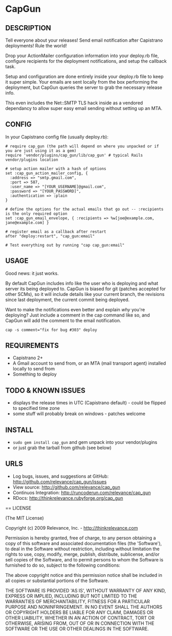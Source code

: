 # CapGun
  
## DESCRIPTION

Tell everyone about your releases!  Send email notification after Capistrano deployments!  Rule the world!

Drop your ActionMailer configuration information into your deploy.rb file, configure recipients for the deployment notifications, and setup the callback task.

Setup and configuration are done entirely inside your deploy.rb file to keep it super simple.  Your emails are sent locally from the box performing the deployment, but CapGun queries the server to grab the necessary release info.

This even includes the Net::SMTP TLS hack inside as a vendored dependancy to allow super easy email sending without setting up an MTA.

## CONFIG

In your Capistrano config file (usually deploy.rb):

    # require cap_gun (the path will depend on where you unpacked or if you are just using it as a gem)
    require 'vendor/plugins/cap_gun/lib/cap_gun' # typical Rails vendor/plugins location
    
    # setup action mailer with a hash of options
    set :cap_gun_action_mailer_config, {
      :address => "smtp.gmail.com",
      :port => 587,
      :user_name => "[YOUR_USERNAME]@gmail.com",
      :password => "[YOUR_PASSWORD]",
      :authentication => :plain 
    }

    # define the options for the actual emails that go out -- :recipients is the only required option
    set :cap_gun_email_envelope, { :recipients => %w[joe@example.com, jane@example.com] }
    
    # register email as a callback after restart
    after "deploy:restart", "cap_gun:email"
    
    # Test everything out by running "cap cap_gun:email"

## USAGE

Good news: it just works.  

By default CapGun includes info like the user who is deploying and what server its being deployed to.  CapGun is biased for git (patches accepted for other SCMs), so it will include details like your current branch, the revisions since last deployment, the current commit being deployed.

Want to make the notifications even better and explain _why_ you're deploying?
Just include a comment in the cap command like so, and CapGun will add the comment to the email notification.

    cap -s comment="fix for bug #303" deploy

## REQUIREMENTS

* Capistrano 2+
* A Gmail account to send from, or an MTA (mail transport agent) installed locally to send from
* Something to deploy

## TODO & KNOWN ISSUES

* displays the release times in UTC (Capistrano default) - could be flipped to specified time zone
* some stuff will probably break on windows - patches welcome

## INSTALL

* `sudo gem install cap_gun`  and gem unpack into your vendor/plugins
* or just grab the tarball from github (see below)

## URLS

* Log bugs, issues, and suggestions at GitHub: http://github.com/relevance/cap_gun/issues
* View source: http://github.com/relevance/cap_gun
* Continuos Integration: http://runcoderun.com/relevance/cap_gun
* RDocs: http://thinkrelevance.rubyforge.org/cap_gun

== LICENSE

(The MIT License)

Copyright (c) 2009 Relevance, Inc. - http://thinkrelevance.com

Permission is hereby granted, free of charge, to any person obtaining
a copy of this software and associated documentation files (the
'Software'), to deal in the Software without restriction, including
without limitation the rights to use, copy, modify, merge, publish,
distribute, sublicense, and/or sell copies of the Software, and to
permit persons to whom the Software is furnished to do so, subject to
the following conditions:

The above copyright notice and this permission notice shall be
included in all copies or substantial portions of the Software.

THE SOFTWARE IS PROVIDED 'AS IS', WITHOUT WARRANTY OF ANY KIND,
EXPRESS OR IMPLIED, INCLUDING BUT NOT LIMITED TO THE WARRANTIES OF
MERCHANTABILITY, FITNESS FOR A PARTICULAR PURPOSE AND NONINFRINGEMENT.
IN NO EVENT SHALL THE AUTHORS OR COPYRIGHT HOLDERS BE LIABLE FOR ANY
CLAIM, DAMAGES OR OTHER LIABILITY, WHETHER IN AN ACTION OF CONTRACT,
TORT OR OTHERWISE, ARISING FROM, OUT OF OR IN CONNECTION WITH THE
SOFTWARE OR THE USE OR OTHER DEALINGS IN THE SOFTWARE. 
 
 
 
